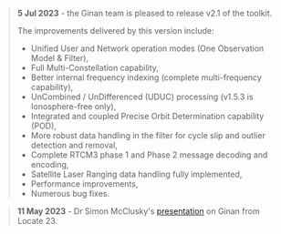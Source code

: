 
> **5 Jul 2023** - the Ginan team is pleased to release v2.1 of the toolkit. 
> 
> The improvements delivered by this version include:
> 
> * Unified User and Network operation modes (One Observation Model & Filter),
> * Full Multi-Constellation capability,
> * Better internal frequency indexing (complete multi-frequency capability),
> * UnCombined / UnDifferenced (UDUC) processing (v1.5.3 is Ionosphere-free only),
> * Integrated and coupled Precise Orbit Determination capability (POD),
> * More robust data handling in the filter for cycle slip and outlier detection and removal,
> * Complete RTCM3 phase 1 and Phase 2 message decoding and encoding,
> * Satellite Laser Ranging data handling fully implemented,
> * Performance improvements,
> * Numerous bug fixes.

> **11 May 2023** - Dr Simon McClusky's [presentation](resources/Locate23_S_McClusky_final.pdf) on Ginan from Locate 23.